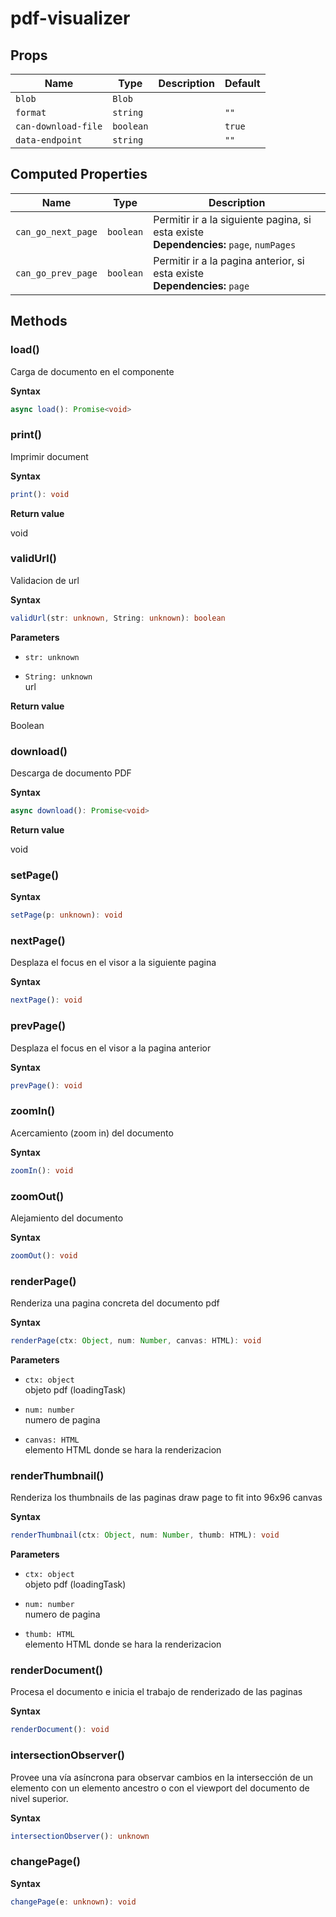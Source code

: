 # pdf-visualizer

## Props

| Name                | Type      | Description | Default |
| ------------------- | --------- | ----------- | ------- |
| `blob`              | `Blob`    |             |         |
| `format`            | `string`  |             | `""`    |
| `can-download-file` | `boolean` |             | `true`  |
| `data-endpoint`     | `string`  |             | `""`    |

## Computed Properties

| Name               | Type      | Description                                                                                |
| ------------------ | --------- | ------------------------------------------------------------------------------------------ |
| `can_go_next_page` | `boolean` | Permitir ir a la siguiente pagina, si esta existe<br/>**Dependencies:** `page`, `numPages` |
| `can_go_prev_page` | `boolean` | Permitir ir a la pagina anterior, si esta existe<br/>**Dependencies:** `page`              |

## Methods

### load()

Carga de documento en el componente

**Syntax**

```typescript
async load(): Promise<void>
```

### print()

Imprimir document

**Syntax**

```typescript
print(): void
```

**Return value**

void

### validUrl()

Validacion de url

**Syntax**

```typescript
validUrl(str: unknown, String: unknown): boolean
```

**Parameters**

- `str: unknown`

- `String: unknown`<br/>
  url

**Return value**

Boolean

### download()

Descarga de documento PDF

**Syntax**

```typescript
async download(): Promise<void>
```

**Return value**

void

### setPage()

**Syntax**

```typescript
setPage(p: unknown): void
```

### nextPage()

Desplaza el focus en el visor
a la siguiente pagina

**Syntax**

```typescript
nextPage(): void
```

### prevPage()

Desplaza el focus en el visor
a la pagina anterior

**Syntax**

```typescript
prevPage(): void
```

### zoomIn()

Acercamiento (zoom in) del documento

**Syntax**

```typescript
zoomIn(): void
```

### zoomOut()

Alejamiento del documento

**Syntax**

```typescript
zoomOut(): void
```

### renderPage()

Renderiza una pagina concreta del documento pdf

**Syntax**

```typescript
renderPage(ctx: Object, num: Number, canvas: HTML): void
```

**Parameters**

- `ctx: object`<br/>
  objeto pdf (loadingTask)

- `num: number`<br/>
  numero de pagina

- `canvas: HTML`<br/>
  elemento HTML donde se hara la renderizacion

### renderThumbnail()

Renderiza los thumbnails de las paginas
draw page to fit into 96x96 canvas

**Syntax**

```typescript
renderThumbnail(ctx: Object, num: Number, thumb: HTML): void
```

**Parameters**

- `ctx: object`<br/>
  objeto pdf (loadingTask)

- `num: number`<br/>
  numero de pagina

- `thumb: HTML`<br/>
  elemento HTML donde se hara la renderizacion

### renderDocument()

Procesa el documento e inicia el trabajo de
renderizado de las paginas

**Syntax**

```typescript
renderDocument(): void
```

### intersectionObserver()

Provee una vía asíncrona para observar cambios en la intersección
de un elemento con un elemento ancestro o con el viewport del
documento de nivel superior.

**Syntax**

```typescript
intersectionObserver(): unknown
```

### changePage()

**Syntax**

```typescript
changePage(e: unknown): void
```
